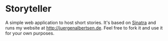 # Storyteller

A simple web application to host short stories. It's based on [Sinatra](http://sinatrarb.com) and runs my website at http://juergenalbertsen.de. Feel free to fork it and use it for your own purposes.
